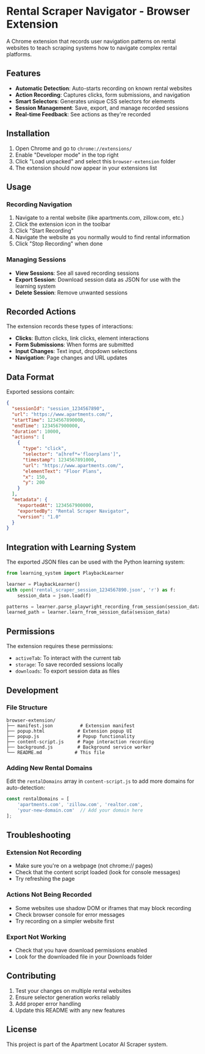 # Rental Scraper Navigator - Browser Extension

A Chrome extension that records user navigation patterns on rental websites to teach scraping systems how to navigate complex rental platforms.

## Features

- **Automatic Detection**: Auto-starts recording on known rental websites
- **Action Recording**: Captures clicks, form submissions, and navigation
- **Smart Selectors**: Generates unique CSS selectors for elements
- **Session Management**: Save, export, and manage recorded sessions
- **Real-time Feedback**: See actions as they're recorded

## Installation

1. Open Chrome and go to `chrome://extensions/`
2. Enable "Developer mode" in the top right
3. Click "Load unpacked" and select this `browser-extension` folder
4. The extension should now appear in your extensions list

## Usage

### Recording Navigation

1. Navigate to a rental website (like apartments.com, zillow.com, etc.)
2. Click the extension icon in the toolbar
3. Click "Start Recording"
4. Navigate the website as you normally would to find rental information
5. Click "Stop Recording" when done

### Managing Sessions

- **View Sessions**: See all saved recording sessions
- **Export Session**: Download session data as JSON for use with the learning system
- **Delete Session**: Remove unwanted sessions

## Recorded Actions

The extension records these types of interactions:

- **Clicks**: Button clicks, link clicks, element interactions
- **Form Submissions**: When forms are submitted
- **Input Changes**: Text input, dropdown selections
- **Navigation**: Page changes and URL updates

## Data Format

Exported sessions contain:

```json
{
  "sessionId": "session_1234567890",
  "url": "https://www.apartments.com/",
  "startTime": 1234567890000,
  "endTime": 1234567900000,
  "duration": 10000,
  "actions": [
    {
      "type": "click",
      "selector": "a[href*='floorplans']",
      "timestamp": 1234567891000,
      "url": "https://www.apartments.com/",
      "elementText": "Floor Plans",
      "x": 150,
      "y": 200
    }
  ],
  "metadata": {
    "exportedAt": 1234567900000,
    "exportedBy": "Rental Scraper Navigator",
    "version": "1.0"
  }
}
```

## Integration with Learning System

The exported JSON files can be used with the Python learning system:

```python
from learning_system import PlaybackLearner

learner = PlaybackLearner()
with open('rental_scraper_session_1234567890.json', 'r') as f:
    session_data = json.load(f)

patterns = learner.parse_playwright_recording_from_session(session_data)
learned_path = learner.learn_from_session_data(session_data)
```

## Permissions

The extension requires these permissions:

- `activeTab`: To interact with the current tab
- `storage`: To save recorded sessions locally
- `downloads`: To export session data as files

## Development

### File Structure

```
browser-extension/
├── manifest.json          # Extension manifest
├── popup.html            # Extension popup UI
├── popup.js              # Popup functionality
├── content-script.js     # Page interaction recording
├── background.js         # Background service worker
└── README.md            # This file
```

### Adding New Rental Domains

Edit the `rentalDomains` array in `content-script.js` to add more domains for auto-detection:

```javascript
const rentalDomains = [
    'apartments.com', 'zillow.com', 'realtor.com',
    'your-new-domain.com'  // Add your domain here
];
```

## Troubleshooting

### Extension Not Recording

- Make sure you're on a webpage (not chrome:// pages)
- Check that the content script loaded (look for console messages)
- Try refreshing the page

### Actions Not Being Recorded

- Some websites use shadow DOM or iframes that may block recording
- Check browser console for error messages
- Try recording on a simpler website first

### Export Not Working

- Check that you have download permissions enabled
- Look for the downloaded file in your Downloads folder

## Contributing

1. Test your changes on multiple rental websites
2. Ensure selector generation works reliably
3. Add proper error handling
4. Update this README with any new features

## License

This project is part of the Apartment Locator AI Scraper system.